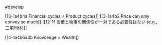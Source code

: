 #develop 

[[3-1a4b4a Financial cycles ≠ Product cycles]]
	[[3-1a4b2 Price can only convey so much]]
		[[12-1f 言葉と物事の関係性が一対である必要性はない (e.g., 二項同体)]]

[[4-1a4b6a0b Knowledge = Wealth]]